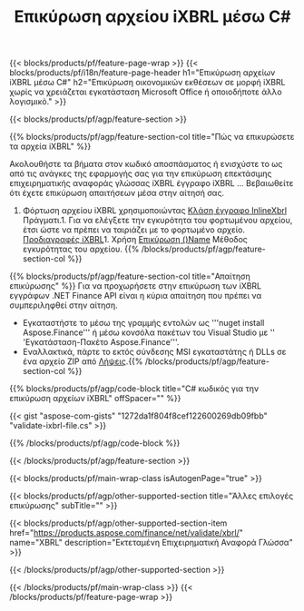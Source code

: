 ﻿---
title: Επικύρωση αρχείου iXBRL μέσω C#
description: Κωδικός δείγματος για την επικύρωση αρχείου iXBRL. Χρησιμοποιήστε τον κωδικό API για να επικυρώσετε τα αρχεία παρτίδας iXBRL μέσα στις εφαρμογές που βασίζονται σε .NET. 
url: /el/net/validate/ixbrl/
family: finance
platformtag: net
feature: validate
informat: iXBRL
outformat: 
otherformats: 
---
{{< blocks/products/pf/feature-page-wrap >}}
{{< blocks/products/pf/i18n/feature-page-header h1="Επικύρωση αρχείων iXBRL μέσω C#" h2="Επικύρωση οικονομικών εκθέσεων σε μορφή iXBRL χωρίς να χρειάζεται εγκατάσταση Microsoft Office ή οποιοδήποτε άλλο λογισμικό." >}}

{{< blocks/products/pf/agp/feature-section >}}

{{% blocks/products/pf/agp/feature-section-col title="Πώς να επικυρώσετε τα αρχεία iXBRL" %}}

Ακολουθήστε τα βήματα στον κωδικό αποσπάσματος ή ενισχύστε το ως από τις ανάγκες της εφαρμογής σας για την επικύρωση επεκτάσιμης επιχειρηματικής αναφοράς γλώσσας iXBRL έγγραφο iXBRL ... Βεβαιωθείτε ότι έχετε επικύρωση απαιτήσεων μέσα στην αίτησή σας.

1. Φόρτωση αρχείου iXBRL χρησιμοποιώντας [Κλάση έγγραφο InlineXbrl](https://apireference.aspose.com/finance/net/aspose.finance.xbrl.inline/inlinexbrldocument) Πράγματι.1. Για να ελέγξετε την εγκυρότητα του φορτωμένου αρχείου, έτσι ώστε να πρέπει να ταιριάζει με το φορτωμένο αρχείο. [Προδιαγραφές iXBRL](http://www.xbrl.org/specification/inlinexbrl-part1/rec-2013-11-18/inlinexbrl-part1-rec-2013-11-18.html)1. Χρήση [Επικύρωση ()Name](https://apireference.aspose.com/finance/net/aspose.finance.xbrl.inline/inlinexbrldocument/methods/validate) Μέθοδος εγκυρότητας του αρχείου.
{{% /blocks/products/pf/agp/feature-section-col %}}

{{% blocks/products/pf/agp/feature-section-col title="Απαίτηση επικύρωσης" %}}
Για να προχωρήσετε στην επικύρωση των iXBRL εγγράφων .NET Finance API είναι η κύρια απαίτηση που πρέπει να συμπεριληφθεί στην αίτηση. 
- Εγκαταστήστε το μέσω της γραμμής εντολών ως '''nuget install Aspose.Finance''' ή μέσω κονσόλα πακέτων του Visual Studio με '' 'Εγκατάσταση-Πακέτο Aspose.Finance'''.
- Εναλλακτικά, πάρτε το εκτός σύνδεσης MSI εγκαταστάτης ή DLLs σε ένα αρχείο ZIP από [Λήψεις](https://downloads.aspose.com/finance/net).{{% /blocks/products/pf/agp/feature-section-col %}}

{{% blocks/products/pf/agp/code-block title="C# κωδικός για την επικύρωση αρχείων iXBRL" offSpacer="" %}}

{{< gist "aspose-com-gists" "1272da1f804f8cef122600269db09fbb" "validate-ixbrl-file.cs" >}}

{{% /blocks/products/pf/agp/code-block %}}

{{< /blocks/products/pf/agp/feature-section >}}

{{< blocks/products/pf/main-wrap-class isAutogenPage="true" >}}

{{< blocks/products/pf/agp/other-supported-section title="Άλλες επιλογές επικύρωσης" subTitle="" >}}

{{< blocks/products/pf/agp/other-supported-section-item href="https://products.aspose.com/finance/net/validate/xbrl/" name="XBRL" description="Εκτεταμένη Επιχειρηματική Αναφορά Γλώσσα" >}}

{{< /blocks/products/pf/agp/other-supported-section >}}

{{< /blocks/products/pf/main-wrap-class >}}
{{< /blocks/products/pf/feature-page-wrap >}}